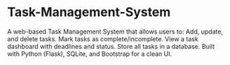 # Task-Management-System
A web-based Task Management System that allows users to:  Add, update, and delete tasks.  Mark tasks as complete/incomplete.  View a task dashboard with deadlines and status.  Store all tasks in a database.  Built with Python (Flask), SQLite, and Bootstrap for a clean UI.
